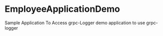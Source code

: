 # EmployeeApplicationDemo
Sample Application To Access grpc-Logger
demo application to use grpc-logger 
